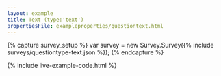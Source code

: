 ```yaml
---
layout: example
title: Text (type:'text')
propertiesFile: exampleproperties/questiontext.html
---
```

{% capture survey_setup %}
var survey = new Survey.Survey({% include surveys/questiontype-text.json %});
{% endcapture %}

{% include live-example-code.html %}
